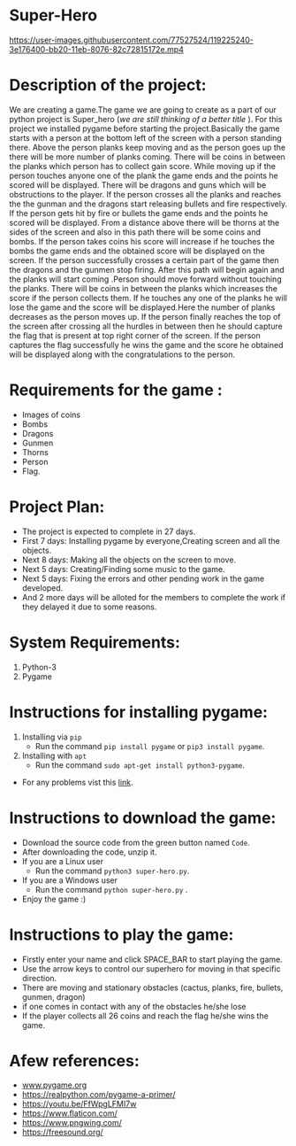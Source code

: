 
# Super-Hero


https://user-images.githubusercontent.com/77527524/119225240-3e176400-bb20-11eb-8076-82c72815172e.mp4

# Description of the project:

We are creating a game.The game we are going to create as a part of our python project is Super_hero (*we are still thinking of a better title* ). For this project we installed pygame before starting the project.Basically the game starts with a person at the bottom left of the screen with a person standing there. Above the person planks keep moving and as the person goes up the there will be more number of planks coming. There will be coins in between the planks which person has to collect gain score. While moving up if the person touches anyone one of the plank the game ends and the points he scored will be displayed. There will be dragons and guns which will be obstructions to the player. If the person crosses all the planks and reaches the  the gunman and the dragons start releasing bullets and fire respectively. If the person gets hit by fire or bullets the game ends and the points he scored will be displayed. From a distance above there will be thorns at the sides of the screen and also in this path there will be some coins and bombs. If the person takes coins his score will increase if he touches the bombs the game ends and the obtained score will be displayed on the screen. If the person successfully crosses a certain part of the game then the dragons and the gunmen stop firing. After this path will begin again and the planks will start coming .Person should move forward without touching the planks. There will be coins in between the planks which increases the score if the person collects them. If he touches any one of the planks he will lose the game and the score will be displayed.Here the number of planks decreases as the person moves up. If the person finally reaches the top of the screen after crossing all the hurdles in between then he should capture the flag that is present at top right corner of the screen. If the person captures the flag successfully he wins the game and the score he obtained will be displayed along with the congratulations to the person. 
  
  
 # Requirements for the game : 
  - Images of coins
  - Bombs
  - Dragons 
  - Gunmen
  - Thorns
  - Person 
  - Flag.
  
  
 # Project Plan: 
  - The project is expected to complete in 27 days.
  -  First 7 days: Installing pygame by everyone,Creating screen and all the objects.
  -  Next 8 days: Making all the objects on the screen to move.
  -  Next 5 days: Creating/Finding some music to the game.
  -  Next 5 days: Fixing the errors and other pending work in the game developed.
  -  And 2 more days will be alloted for the members to complete the work if they delayed it due to some reasons.

 # System Requirements:
  1. Python-3 
  2. Pygame

 # Instructions for installing pygame:
 1. Installing via `pip`
    - Run the command `pip install pygame` or `pip3 install pygame`.
 2. Installing with `apt`
    - Run the command `sudo apt-get install python3-pygame`.
 - For any problems vist this [link](https://www.pygame.org/wiki/GettingStarted).

 # Instructions to download the game:
 - Download the source code from the green button named `Code`.
 - After downloading the code, unzip it.
 - If you are a Linux user
   - Run the command `python3 super-hero.py`.
 - If you are a Windows user
   - Run the command `python super-hero.py` .
 - Enjoy the game :) 
                

# Instructions to play the game:
- Firstly enter your name and click SPACE_BAR to start playing the game.
- Use the arrow keys to control our superhero for moving in that specific direction.
- There are moving and stationary obstacles (cactus, planks, fire, bullets, gunmen, dragon)
- if one comes in contact with any of the obstacles he/she lose
- If the player collects all 26 coins and reach the flag he/she wins the game.

# Afew references:
-  www.pygame.org
- https://realpython.com/pygame-a-primer/
- https://youtu.be/FfWpgLFMI7w
- https://www.flaticon.com/
- https://www.pngwing.com/
- https://freesound.org/

                
 
